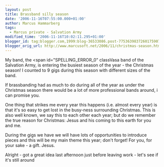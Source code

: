 ```yaml
---
layout: post
title: Brassband silly season
date: '2006-11-16T07:55:00.000+01:00'
author: Marcus Hammarberg
tags:
  - Marcus private - Salvation Army
modified_time: '2006-11-16T10:02:11.295+01:00'
blogger_id: tag:blogger.com,1999:blog-36533086.post-7753639837260175907
blogger_orig_url: http://www.marcusoft.net/2006/11/christmas-season.html
---
```


My band, the <span id="SPELLING_ERROR_0" classVasa band of the Salvation
Army, is entering the busiest season of the year - the Christmas season!
I counted to 9 gigs during this season with different sizes of the
band.

If brassbanding had as much to do
during all of the year as under the Christmas season there would be a
lot of more professional bands around, i can
promise you.

One thing that strikes me every year this happens (i.e. almost every
year) is that it's so easy to get lost in the busy-ness <span
id="SPELLING_ERROR_4" class="blsp-spelling-corrected">surrounding
Christmas. This is also well known, we say this to each
other each year; but do we remember the true reason for Christmas: Jesus
and his coming to this earth for you and
me.

During the gigs we have we will have lots of opportunities to introduce pieces
and this will be my main theme this year; don't forget! For you, for
your sake - a gift. Jesus.

Alright - got a great idea last afternoon just before leaving work -
let's see if it's still around
